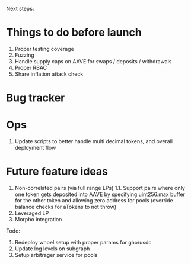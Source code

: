 Next steps:

# Things to do before launch

1. Proper testing coverage
2. Fuzzing
3. Handle supply caps on AAVE for swaps / deposits / withdrawals
4. Proper RBAC
5. Share inflation attack check

# Bug tracker

# Ops

1. Update scripts to better handle multi decimal tokens, and overall deployment flow

# Future feature ideas

1. Non-correlated pairs (via full range LPs)
1.1. Support pairs where only one token gets deposited into AAVE by specifying uint256.max buffer for the other token and allowing zero address for pools (override balance checks for aTokens to not throw)
2. Leveraged LP
3. Morpho integration


Todo:
1. Redeploy whoel setup with proper params for gho/usdc
2. Update log levels on subgraph
3. Setup arbitrager service for pools